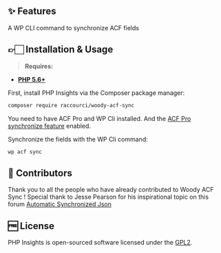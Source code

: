 ## ✨ Features

A WP CLI command to synchronize ACF fields

## 👉🏻 Installation & Usage

> **Requires:**
- **[PHP 5.6+](https://php.net/releases/)**

First, install PHP Insights via the Composer package manager:
```bash
composer require raccourci/woody-acf-sync
```

You need to have ACF Pro and WP Cli installed. And the [ACF Pro synchronize feature](https://www.advancedcustomfields.com/resources/synchronized-json/synchronize) enabled.

Synchronize the fields with the WP Cli command:
```bash
wp acf sync
```

## 👏 Contributors

Thank you to all the people who have already contributed to Woody ACF Sync !
Special thank to Jesse Pearson for his inspirational topic on this forum
[Automatic Synchronized Json](https://support.advancedcustomfields.com/forums/topic/automatic-synchronized-json)

## 🆓 License
PHP Insights is open-sourced software licensed under the [GPL2](LICENSE).
